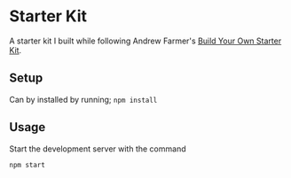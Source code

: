 # Starter Kit  
A starter kit I built while following Andrew Farmer's [Build Your Own Starter Kit](http://andrewhfarmer.com/build-your-own-starter).  

## Setup 
Can by installed by running;
`npm install`

## Usage  
Start the development server with the command 
```
npm start
```
